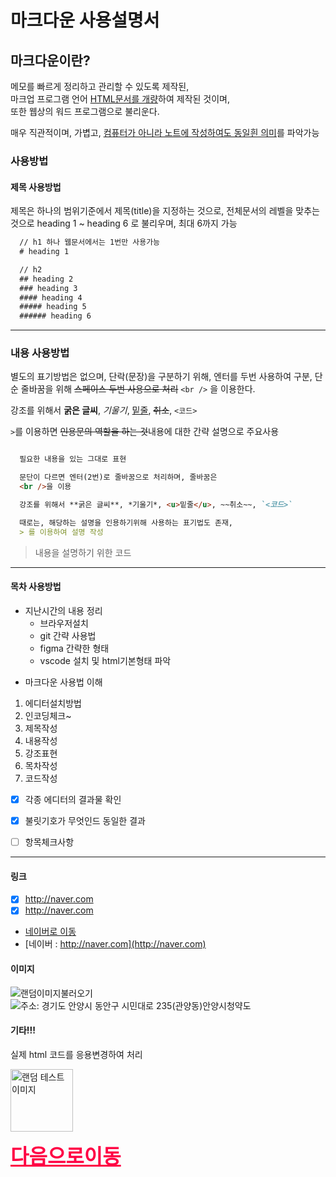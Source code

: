 # 마크다운 사용설명서

## 마크다운이란?

메모를 빠르게 정리하고 관리할 수 있도록 제작된,  
마크업 프로그램 언어 <u>HTML문서를 개량</U>하여 제작된 것이며,  
또한 웹상의 워드 프로그램으로 불리운다.  

매우 직관적이며, 가볍고, <u>컴퓨터가 아니라 노트에 작성하여도 동일흰 의미</u>를 파악가능

### 사용방법

#### 제목 사용방법
제목은 하나의 범위기준에서 제목(title)을 지정하는 것으로, 전체문서의 레벨을 맞추는 것으로 heading 1 ~ heading 6 로 불리우며, 최대 6까지 가능


 ``` markdown
   // h1 하나 웹문서에서는 1번만 사용가능
   # heading 1

   // h2
   ## heading 2
   ### heading 3
   #### heading 4
   ##### heading 5
   ###### heading 6
```
---

### 내용 사용방법

별도의 표기방법은 없으며, 단락(문장)을 구분하기 위해, 엔터를 두번 사용하여 구분,
단순 줄바꿈을 위해 ~~스페이스 두번 사용으로 처리~~ `<br />` 을 이용한다.

강조를 위해서 **굵은 글씨**, *기울기*, <u>밑줄</u>, ~~취소~~, `<코드>`

`>`를 이용하면 ~~인용문의 역할을 하는 것~~내용에 대한 간략 설명으로 주요사용

``` markdown

  필요한 내용을 있는 그대로 표현

  문단이 다르면 엔터(2번)로 줄바꿈으로 처리하며, 줄바꿈은 
  <br />을 이용

  강조를 위해서 **굵은 글씨**, *기울기*, <u>밑줄</u>, ~~취소~~, `<코드>`

  때로는, 해당하는 설명을 인용하기위해 사용하는 표기법도 존재,
  > 를 이용하여 설명 작성

```
> 내용을 설명하기 위한 코드


---

#### 목차 사용방법

+ 지난시간의 내용 정리
  - 브라우저설치
  - git 간략 사용법
  - figma 간략한 형태
  - vscode 설치 및 html기본형태 파악


























* 마크다운 사용법 이해
 1. 에디터설치방법
 2. 인코딩체크~
 3. 제목작성
 4. 내용작성
 5. 강조표현
 6. 목차작성
 6. 코드작성

 - [x] 각종 에디터의 결과물 확인
 - [x] 불릿기호가 무엇인드 동일한 결과
 - [ ] 항목체크사항



---

#### 링크
  - [x] http://naver.com  
  - [x] <http://naver.com>  
  - [네이버로 이동](http://naver.com)  
  - [네이버 : http://naver.com](http://naver.com)

#### 이미지
  ![랜덤이미지불러오기](https://picsum.photos/200/300)  
  ![주소: 경기도 안양시 동안구 시민대로 235(관양동)안양시청약도](https://www.anyang.go.kr/main/contents.do?key=305)  

#### 기타!!!
실제 html 코드를 응용변경하여 처리 

<img src="https://picsum.photos/200/300" 
alt="랜덤 테스트이미지" width="100px" />  

<a href="https://daum.net"
   style="color:#f04; font-weight:900; font-size:2rem">
다음으로이동 
